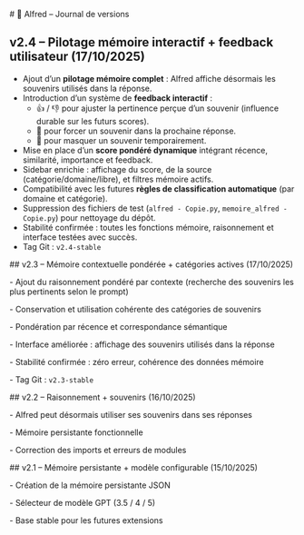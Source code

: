 \# 🧠 Alfred – Journal de versions


## v2.4 – Pilotage mémoire interactif + feedback utilisateur (17/10/2025)
- Ajout d’un **pilotage mémoire complet** : Alfred affiche désormais les souvenirs utilisés dans la réponse.
- Introduction d’un système de **feedback interactif** :
  - 👍 / 👎 pour ajuster la pertinence perçue d’un souvenir (influence durable sur les futurs scores).
  - 📌 pour forcer un souvenir dans la prochaine réponse.
  - 🙈 pour masquer un souvenir temporairement.
- Mise en place d’un **score pondéré dynamique** intégrant récence, similarité, importance et feedback.
- Sidebar enrichie : affichage du score, de la source (catégorie/domaine/libre), et filtres mémoire actifs.
- Compatibilité avec les futures **règles de classification automatique** (par domaine et catégorie).
- Suppression des fichiers de test (`alfred - Copie.py`, `memoire_alfred - Copie.py`) pour nettoyage du dépôt.
- Stabilité confirmée : toutes les fonctions mémoire, raisonnement et interface testées avec succès.
- Tag Git : `v2.4-stable`



\## v2.3 – Mémoire contextuelle pondérée + catégories actives (17/10/2025)

\- Ajout du raisonnement pondéré par contexte (recherche des souvenirs les plus pertinents selon le prompt)

\- Conservation et utilisation cohérente des catégories de souvenirs

\- Pondération par récence et correspondance sémantique

\- Interface améliorée : affichage des souvenirs utilisés dans la réponse

\- Stabilité confirmée : zéro erreur, cohérence des données mémoire

\- Tag Git : `v2.3-stable`



\## v2.2 – Raisonnement + souvenirs (16/10/2025)

\- Alfred peut désormais utiliser ses souvenirs dans ses réponses

\- Mémoire persistante fonctionnelle

\- Correction des imports et erreurs de modules



\## v2.1 – Mémoire persistante + modèle configurable (15/10/2025)

\- Création de la mémoire persistante JSON

\- Sélecteur de modèle GPT (3.5 / 4 / 5)

\- Base stable pour les futures extensions



